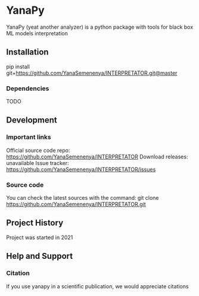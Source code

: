 # YanaPy

YanaPy (yeat another analyzer) is a python package with tools for black box ML models interpretation

## Installation
pip install git+https://github.com/YanaSemenenya/INTERPRETATOR.git@master

### Dependencies
TODO


## Development

### Important links
Official source code repo: https://github.com/YanaSemenenya/INTERPRETATOR
Download releases: unavailable
Issue tracker: https://github.com/YanaSemenenya/INTERPRETATOR/issues

### Source code
You can check the latest sources with the command:
git clone https://github.com/YanaSemenenya/INTERPRETATOR.git

## Project History
Project was started in 2021

## Help and Support

### Citation
If you use yanapy in a scientific publication, we would appreciate citations